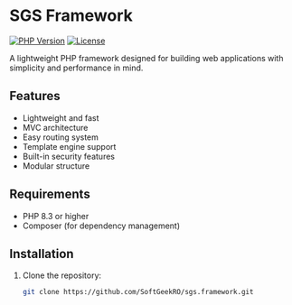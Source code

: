 # SGS Framework

[![PHP Version](https://img.shields.io/badge/PHP-8.3%2B-blue.svg)]()
[![License](https://img.shields.io/badge/license-MIT-blue.svg)](LICENSE)

A lightweight PHP framework designed for building web applications with simplicity and performance in mind.

## Features

- Lightweight and fast
- MVC architecture
- Easy routing system
- Template engine support
- Built-in security features
- Modular structure

## Requirements

- PHP 8.3 or higher
- Composer (for dependency management)

## Installation

1. Clone the repository:
   ```bash
   git clone https://github.com/SoftGeekRO/sgs.framework.git
